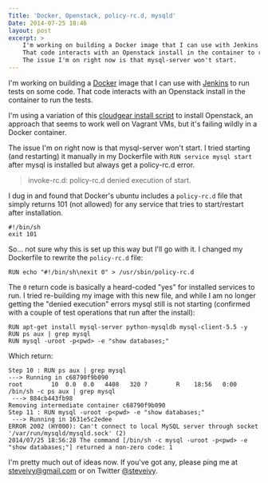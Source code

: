 ```yaml
---
Title: 'Docker, Openstack, policy-rc.d, mysqld'
Date: 2014-07-25 18:46
layout: post
excerpt: >
    I'm working on building a Docker image that I can use with Jenkins to run tests on some code. 
    That code interacts with an Openstack install in the container to run the tests.
    The issue I'm on right now is that mysql-server won't start.
---
```


I'm working on building a [Docker](http://docker.io) image that I can use with [Jenkins](http://jenkins-ci.org) to run tests on some code. That code interacts with an Openstack install in the container to run the tests.

I'm using a variation of this [cloudgear install script](https://github.com/ilearnstack/cloudgear) to install Openstack, an approach that seems to work well on Vagrant VMs, but it's failing wildly in a Docker container.

The issue I'm on right now is that mysql-server won't start. I tried starting (and restarting) it manually in my Dockerfile with `RUN service mysql start` after mysql is installed but always get a policy-rc.d error.

> invoke-rc.d: policy-rc.d denied execution of start.

I dug in and found that Docker's ubuntu includes a `policy-rc.d` file that simply returns 101 (not allowed) for any service that tries to start/restart after installation.

    #!/bin/sh
    exit 101

So... not sure why this is set up this way but I'll go with it. I changed my Dockerfile to rewrite the `policy-rc.d` file:

    RUN echo "#!/bin/sh\nexit 0" > /usr/sbin/policy-rc.d

The `0` return code is basically a heard-coded "yes" for installed services to run. I tried re-building my image with this new file, and while I am no longer getting the "denied execution" errors mysql still is not starting (confirmed with a couple of test operations that run after the install):

    RUN apt-get install mysql-server python-mysqldb mysql-client-5.5 -y
    RUN ps aux | grep mysql
    RUN mysql -uroot -p<pwd> -e "show databases;"

Which return:

    Step 10 : RUN ps aux | grep mysql
    ---> Running in c68790f9b090
    root        10  0.0  0.0   4408   320 ?        R    18:56   0:00 /bin/sh -c ps aux | grep mysql
     ---> 884cb443fb98
    Removing intermediate container c68790f9b090
    Step 11 : RUN mysql -uroot -p<pwd> -e "show databases;"
     ---> Running in 1631e5c2edee
    ERROR 2002 (HY000): Can't connect to local MySQL server through socket '/var/run/mysqld/mysqld.sock' (2)
    2014/07/25 18:56:28 The command [/bin/sh -c mysql -uroot -p<pwd> -e "show databases;"] returned a non-zero code: 1

I'm pretty much out of ideas now. If you've got any, please ping me at <steveivy@gmail.com> or on Twitter [@steveivy](http://twitter.com/steveivy).
